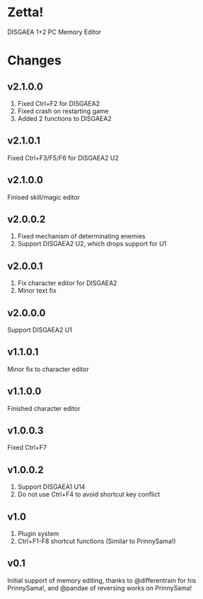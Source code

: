 # Zetta!
DISGAEA 1+2 PC Memory Editor

Changes
=======
v2.1.0.0
--------
1. Fixed Ctrl+F2 for DISGAEA2
2. Fixed crash on restarting game
3. Added 2 functions to DISGAEA2

v2.1.0.1
--------
Fixed Ctrl+F3/F5/F6 for DISGAEA2 U2

v2.1.0.0
--------
Finised skill/magic editor

v2.0.0.2
--------
1. Fixed mechanism of determinating enemies
2. Support DISGAEA2 U2, which drops support for U1

v2.0.0.1
--------
1. Fix character editor for DISGAEA2
2. Minor text fix

v2.0.0.0
--------
Support DISGAEA2 U1

v1.1.0.1
--------
Minor fix to character editor

v1.1.0.0
--------
Finished character editor

v1.0.0.3
--------
Fixed Ctrl+F7

v1.0.0.2
--------
1. Support DISGAEA1 U14
2. Do not use Ctrl+F4 to avoid shortcut key conflict

v1.0
----
1. Plugin system
2. Ctrl+F1-F8 shortcut functions (Similar to PrinnySama!)

v0.1
----
Initial support of memory editing, thanks to @differentrain for his PrinnySama!, and @pandae of reversing works on PrinnySama!
